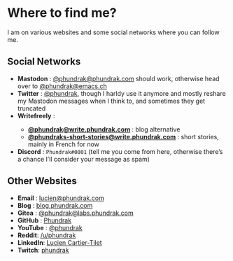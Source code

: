 # Where to find me?

I am on various websites and some social networks where you can follow
me.

## Social Networks
- <Icon name="mastodon" /> **Mastodon** :
  [@phundrak@phundrak.com](https://emacs.ch/@phundrak) should work,
  otherwise head over to
  [@phundrak@emacs.ch](https://emacs.ch/@phundrak)
- <Icon name="twitter" /> **Twitter** :
  [@phundrak](https://twitter.com/phundrak), though I harldy use it
  anymore and mostly reshare my Mastodon messages when I think to, and
  sometimes they get truncated
- <Icon name="writefreely" /> **Writefreely** :
    - [**@phundrak@write.phundrak.com**](https://write.phundrak.com/phundrak) :
      blog alternative
    - [**@phundraks-short-stories@write.phundrak.com**](https://write.phundrak.com/phundraks-short-stories) :
      short stories, mainly in French for now
- <Icon name="discord" /> **Discord** : `Phundrak#0001` (tell me you
  come from here, otherwise there’s a chance I’ll consider your
  message as spam)

## Other Websites
- <Icon name="envelope" /> **Email** :
  [lucien@phundrak.com](mailto:lucien@phundrak.com)
- <Icon name="rss" /> **Blog** :
  [blog.phundrak.com](https://blog.phundrak.com)
- <Icon name="gitea" /> **Gitea** :
  [@phundrak@labs.phundrak.com](https://labs.phundrak.com/phundrak)
- <Icon name="github" /> **GitHub** :
  [Phundrak](https://github.com/Phundrak)
- <Icon name="youtube" /> **YouTube** :
  [@phundrak](https://www.youtube.com/@phundrak)
- <Icon name="reddit" /> **Reddit**:
  [/u/phundrak](https://www.reddit.com/user/phundrak)
- <Icon name="linkedin" /> **LinkedIn**: [Lucien Cartier-Tilet](https://www.linkedin.com/in/lucien-cartier-tilet/)
- <Icon name="twitch" /> **Twitch**:
  [phundrak](https://www.twitch.tv/phundrak)
